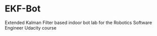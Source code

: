 # EKF-Bot
Extended Kalman Filter based indoor bot lab for the Robotics Software Engineer Udacity course
